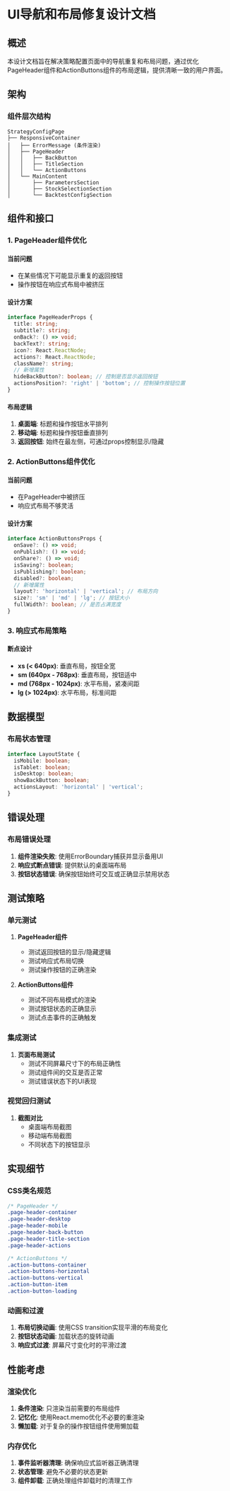 # UI导航和布局修复设计文档

## 概述

本设计文档旨在解决策略配置页面中的导航重复和布局问题，通过优化PageHeader组件和ActionButtons组件的布局逻辑，提供清晰一致的用户界面。

## 架构

### 组件层次结构

```
StrategyConfigPage
├── ResponsiveContainer
│   ├── ErrorMessage (条件渲染)
│   ├── PageHeader
│   │   ├── BackButton
│   │   ├── TitleSection
│   │   └── ActionButtons
│   └── MainContent
│       ├── ParametersSection
│       ├── StockSelectionSection
│       └── BacktestConfigSection
```

## 组件和接口

### 1. PageHeader组件优化

#### 当前问题
- 在某些情况下可能显示重复的返回按钮
- 操作按钮在响应式布局中被挤压

#### 设计方案
```typescript
interface PageHeaderProps {
  title: string;
  subtitle?: string;
  onBack?: () => void;
  backText?: string;
  icon?: React.ReactNode;
  actions?: React.ReactNode;
  className?: string;
  // 新增属性
  hideBackButton?: boolean; // 控制是否显示返回按钮
  actionsPosition?: 'right' | 'bottom'; // 控制操作按钮位置
}
```

#### 布局逻辑
1. **桌面端**: 标题和操作按钮水平排列
2. **移动端**: 标题和操作按钮垂直排列
3. **返回按钮**: 始终在最左侧，可通过props控制显示/隐藏

### 2. ActionButtons组件优化

#### 当前问题
- 在PageHeader中被挤压
- 响应式布局不够灵活

#### 设计方案
```typescript
interface ActionButtonsProps {
  onSave?: () => void;
  onPublish?: () => void;
  onShare?: () => void;
  isSaving?: boolean;
  isPublishing?: boolean;
  disabled?: boolean;
  // 新增属性
  layout?: 'horizontal' | 'vertical'; // 布局方向
  size?: 'sm' | 'md' | 'lg'; // 按钮大小
  fullWidth?: boolean; // 是否占满宽度
}
```

### 3. 响应式布局策略

#### 断点设计
- **xs (< 640px)**: 垂直布局，按钮全宽
- **sm (640px - 768px)**: 垂直布局，按钮适中
- **md (768px - 1024px)**: 水平布局，紧凑间距
- **lg (> 1024px)**: 水平布局，标准间距

## 数据模型

### 布局状态管理
```typescript
interface LayoutState {
  isMobile: boolean;
  isTablet: boolean;
  isDesktop: boolean;
  showBackButton: boolean;
  actionsLayout: 'horizontal' | 'vertical';
}
```

## 错误处理

### 布局错误处理
1. **组件渲染失败**: 使用ErrorBoundary捕获并显示备用UI
2. **响应式断点错误**: 提供默认的桌面端布局
3. **按钮状态错误**: 确保按钮始终可交互或正确显示禁用状态

## 测试策略

### 单元测试
1. **PageHeader组件**
   - 测试返回按钮的显示/隐藏逻辑
   - 测试响应式布局切换
   - 测试操作按钮的正确渲染

2. **ActionButtons组件**
   - 测试不同布局模式的渲染
   - 测试按钮状态的正确显示
   - 测试点击事件的正确触发

### 集成测试
1. **页面布局测试**
   - 测试不同屏幕尺寸下的布局正确性
   - 测试组件间的交互是否正常
   - 测试错误状态下的UI表现

### 视觉回归测试
1. **截图对比**
   - 桌面端布局截图
   - 移动端布局截图
   - 不同状态下的按钮显示

## 实现细节

### CSS类名规范
```css
/* PageHeader */
.page-header-container
.page-header-desktop
.page-header-mobile
.page-header-back-button
.page-header-title-section
.page-header-actions

/* ActionButtons */
.action-buttons-container
.action-buttons-horizontal
.action-buttons-vertical
.action-button-item
.action-button-loading
```

### 动画和过渡
1. **布局切换动画**: 使用CSS transition实现平滑的布局变化
2. **按钮状态动画**: 加载状态的旋转动画
3. **响应式过渡**: 屏幕尺寸变化时的平滑过渡

## 性能考虑

### 渲染优化
1. **条件渲染**: 只渲染当前需要的布局组件
2. **记忆化**: 使用React.memo优化不必要的重渲染
3. **懒加载**: 对于复杂的操作按钮组件使用懒加载

### 内存优化
1. **事件监听器清理**: 确保响应式监听器正确清理
2. **状态管理**: 避免不必要的状态更新
3. **组件卸载**: 正确处理组件卸载时的清理工作